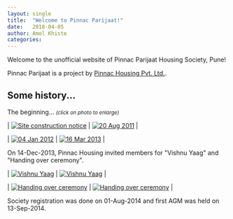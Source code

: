 ```yaml
---
layout: single
title:  "Welcome to Pinnac Parijaat!"
date:   2018-04-05
author: Amol Khiste
categories:
---
```

Welcome to the unofficial website of Pinnac Parijaat Housing Society, Pune!

Pinnac Parijaat is a project by [Pinnac Housing Pvt. Ltd.](http://pinnacgroup.com/).

## Some history...

The beginning... <small>_(click on photo to enlarge)_</small>

| [![](/images/posts/2018-04-05/PinnacSiteNotice.jpg 'Site construction notice')](/images/posts/2018-04-05/PinnacSiteNotice.jpg) | [![](/images/posts/2018-04-05/20Aug11.jpg '20 Aug 2011')](/images/posts/2018-04-05/20Aug11.jpg) |

| [![](/images/posts/2018-04-05/04Jan12.jpg '04 Jan 2012')](/images/posts/2018-04-05/04Jan12.jpg) | [![](/images/posts/2018-04-05/16Mar13.jpg '16 Mar 2013')](/images/posts/2018-04-05/16Mar13.jpg) |

On 14-Dec-2013, Pinnac Housing invited members for "Vishnu Yaag" and "Handing over ceremony".

| [![](/images/posts/2018-04-05/VishnuYaag_01.jpg 'Vishnu Yaag')](/images/posts/2018-04-05/VishnuYaag_01.jpg) | [![](/images/posts/2018-04-05/VishnuYaag_02.jpg 'Vishnu Yaag')](/images/posts/2018-04-05/VishnuYaag_02.jpg) |

| [![](/images/posts/2018-04-05/HandingOverCeremony_02.jpg 'Handing over ceremony')](/images/posts/2018-04-05/HandingOverCeremony_02.jpg) | [![](/images/posts/2018-04-05/HandingOverCeremony_01.jpg 'Handing over ceremony')](/images/posts/2018-04-05/HandingOverCeremony_01.jpg) |

Society registration was done on 01-Aug-2014 and first AGM was held on 13-Sep-2014.
